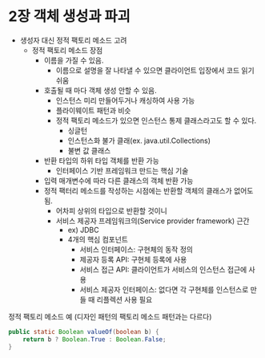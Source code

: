# 2장 객체 생성과 파괴

- 생성자 대신 정적 팩토리 메소드 고려
  - 정적 팩토리 메소드 장점
    - 이름을 가질 수 있음.
      - 이름으로 설명을 잘 나타낼 수 있으면 클라이언트 입장에서 코드 읽기 쉬움
    - 호출될 때 마다 객체 생성 안할 수 있음.
      - 인스턴스 미리 만들어두거나 캐싱하여 사용 가능
      - 플라이웨이트 패턴과 비슷
      - 정적 팩토리 메소드가 있으면 인스턴스 통제 클래스라고도 할 수 있다. 
        - 싱글턴
        - 인스턴스화 불가 클래(ex. java.util.Collections)
        - 불변 값 클래스
    - 반환 타입의 하위 타입 객체를 반환 가능
      - 인터페이스 기반 프레임워크 만드는 핵심 기술
    - 입력 매개변수에 따라 다른 클래스의 객체 반환 가능
    - 정적 팩터리 메소드를 작성하는 시점에는 반환할 객체의 클래스가 없어도 됨.
      - 어차피 상위의 타입으로 반환할 것이니
      - 서비스 제공자 프레임워크의(Service provider framework) 근간
        - ex) JDBC
        - 4개의 핵심 컴포넌트
          - 서비스 인터페이스: 구현체의 동작 정의
          - 제공자 등록 API: 구현체 등록에 사용
          - 서비스 접근 API: 클라이언트가 서비스의 인스턴스 접근에 사용
          - 서비스 제공자 인터페이스: 없다면 각 구현체를 인스턴스로 만들 때 리플렉션 사용 필요
    
정적 팩토리 메소드 예 (디자인 패턴의 팩토리 메소드 패턴과는 다르다)
```java
public static Boolean valueOf(boolean b) {
    return b ? Boolean.True : Boolean.False;
}
```

